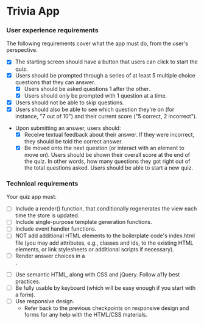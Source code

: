 # Trivia App

### User experience requirements

The following requirements cover what the app must do, from the user's perspective.

- [x] The starting screen should have a button that users can click to start the quiz.
- [x] Users should be prompted through a series of at least 5 multiple choice questions that they can answer.
  - [x] Users should be asked questions 1 after the other.
  - [x] Users should only be prompted with 1 question at a time.
- [x] Users should not be able to skip questions.
- [x] Users should also be able to see which question they're on (for instance, "7 out of 10") and their current score ("5 correct, 2 incorrect").
- Upon submitting an answer, users should:
  - [x] Receive textual feedback about their answer. If they were incorrect, they should be told the correct answer.
  - [x] Be moved onto the next question (or interact with an element to move on). Users should be shown their overall score at the end of the quiz. In other words, how many questions they got right out of the total questions asked. Users should be able to start a new quiz.

### Technical requirements

Your quiz app must:

- [ ] Include a render() function, that conditionally regenerates the view each time the store is updated.
- [ ] Include single-purpose template generation functions.
- [ ] Include event handler functions.
- [ ] NOT add additional HTML elements to the boilerplate code's index.html file (you may add attributes, e.g., classes and ids, to the existing HTML elements, or link stylesheets or additional scripts if necessary).
- [ ] Render answer choices in a <form>.
- [ ] Use semantic HTML, along with CSS and jQuery.
      Follow a11y best practices.
- [ ] Be fully usable by keyboard (which will be easy enough if you start with a form).
- [ ] Use responsive design.
  - Refer back to the previous checkpoints on responsive design and forms for any help with the HTML/CSS materials.
